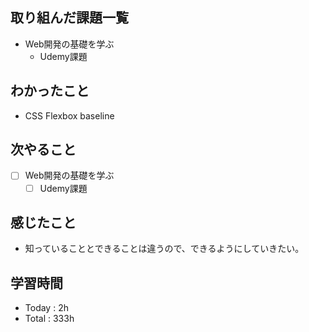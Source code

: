 ## 取り組んだ課題一覧
- Web開発の基礎を学ぶ
    - Udemy課題

## わかったこと
- CSS Flexbox baseline
## 次やること

- [ ] Web開発の基礎を学ぶ
    - [ ] Udemy課題

## 感じたこと
- 知っていることとできることは違うので、できるようにしていきたい。

## 学習時間
- Today : 2h
- Total : 333h
